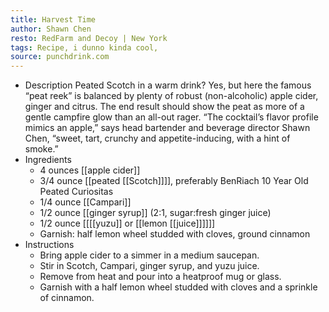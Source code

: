 ```yaml
---
title: Harvest Time
author: Shawn Chen
resto: RedFarm and Decoy | New York
tags: Recipe, i dunno kinda cool,
source: punchdrink.com
---
```


- Description
  Peated Scotch in a warm drink? Yes, but here the famous “peat reek” is balanced by plenty of robust (non-alcoholic) apple cider, ginger and citrus. The end result should show the peat as more of a gentle campfire glow than an all-out rager.
  “The cocktail’s flavor profile mimics an apple,” says head bartender and beverage director Shawn Chen, “sweet, tart, crunchy and appetite-inducing, with a hint of smoke.”
- Ingredients
	- 4 ounces [[apple cider]]
	- 3/4 ounce [[peated [[Scotch]]]], preferably BenRiach 10 Year Old Peated Curiositas
	- 1/4 ounce [[Campari]]
	- 1/2 ounce [[ginger syrup]] (2:1, sugar:fresh ginger juice)
	- 1/2 ounce [[[[yuzu]] or [[lemon [[juice]]]]]]
	- Garnish: half lemon wheel studded with cloves, ground cinnamon
- Instructions
	- Bring apple cider to a simmer in a medium saucepan.
	- Stir in Scotch, Campari, ginger syrup, and yuzu juice.
	- Remove from heat and pour into a heatproof mug or glass.
	- Garnish with a half lemon wheel studded with cloves and a sprinkle of cinnamon.